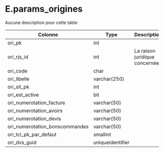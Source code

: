 # E.params_origines

Aucune description pour cette table

Colonne|Type|Description
---|---|---
ori_pk|int|
ori_rjs_id|int|La raison juridique concernée 
ori_code|char|
ori_libelle|varchar(250)|
ori_sit_pk|int|
ori_est_active|bit|
ori_numerotation_facture|varchar(50)|
ori_numerotation_avoirs|varchar(50)|
ori_numerotation_devis|varchar(50)|
ori_numerotation_bonscommandes|varchar(50)|
ori_tcl_pk_par_defaut|smallint|
ori_dvs_guid|uniqueidentifier|
